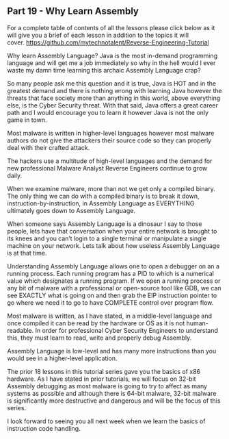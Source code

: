 ## Part 19 - Why Learn Assembly

For a complete table of contents of all the lessons please click below as it will give you a brief of each lesson in addition to the topics it will cover.&nbsp;https://github.com/mytechnotalent/Reverse-Engineering-Tutorial

Why learn Assembly Language? Java is the most in-demand programming language and will get me a job immediately so why in the hell would I ever waste my damn time learning this archaic Assembly Language crap?

So many people ask me this question and it is true, Java is HOT and in the greatest demand and there is nothing wrong with learning Java however the threats that face society more than anything in this world, above everything else, is the Cyber Security threat. With that said, Java offers a great career path and I would encourage you to learn it however Java is not the only game in town.

Most malware is written in higher-level languages however most malware authors do not give the attackers their source code so they can properly deal with their crafted attack.

The hackers use a multitude of high-level languages and the demand for new professional Malware Analyst Reverse Engineers continue to grow daily.

When we examine malware, more than not we get only a compiled binary. The only thing we can do with a compiled binary is to break it down, instruction-by-instruction, in Assembly Language as EVERYTHING ultimately goes down to Assembly Language.

When someone says Assembly Language is a dinosaur I say to those people, lets have that conversation when your entire network is brought to its knees and you can’t login to a single terminal or manipulate a single machine on your network. Lets talk about how useless Assembly Language is at that time.

Understanding Assembly Language allows one to open a debugger on an a running process. Each running program has a PID to which is a numerical value which designates a running program. If we open a running process or any bit of malware with a professional or open-source tool like GDB, we can see EXACTLY what is going on and then grab the EIP instruction pointer to go where we need it to go to have COMPLETE control over program flow.

Most malware is written, as I have stated, in a middle-level language and once compiled it can be read by the hardware or OS as it is not human-readable. In order for professional Cyber Security Engineers to understand this, they must learn to read, write and properly debug Assembly.

Assembly Language is low-level and has many more instructions than you would see in a higher-level application.

The prior 18 lessons in this tutorial series gave you the basics of x86 hardware. As I have stated in prior tutorials, we will focus on 32-bit Assembly debugging as most malware is going to try to affect as many systems as possible and although there is 64-bit malware, 32-bit malware is significantly more destructive and dangerous and will be the focus of this series.

I look forward to seeing you all next week when we learn the basics of instruction code handling.